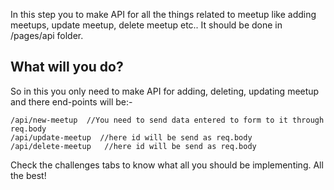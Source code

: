 In this step you to make API for all the things related to meetup like adding meetups, update meetup, delete meetup etc..
It should be done in /pages/api folder.

## What will you do?

So in this you only need to make API for adding, deleting, updating meetup and there end-points will be:-

```
/api/new-meetup  //You need to send data entered to form to it through req.body
/api/update-meetup  //here id will be send as req.body
/api/delete-meetup   //here id will be send as req.body
```

Check the challenges tabs to know what all you should be implementing. All the best!
